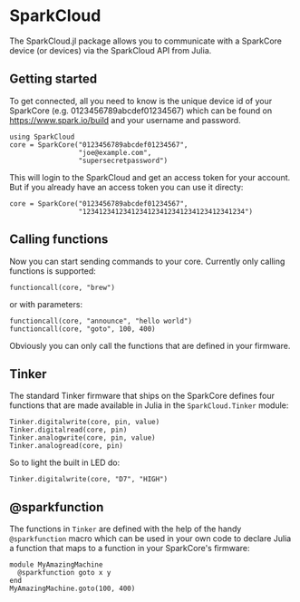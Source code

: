 # SparkCloud

The SparkCloud.jl package allows you to communicate with a SparkCore device (or devices) via the SparkCloud API from Julia.

## Getting started ##

To get connected, all you need to know is the unique device id of your SparkCore (e.g. 0123456789abcdef01234567) which can be found on https://www.spark.io/build and your username and password.

    using SparkCloud
    core = SparkCore("0123456789abcdef01234567",
                     "joe@example.com",
                     "supersecretpassword")

This will login to the SparkCloud and get an access token for your account. But if you already have an access token you can use it directy:

    core = SparkCore("0123456789abcdef01234567",
                     "1234123412341234123412341234123412341234")

## Calling functions ##

Now you can start sending commands to your core. Currently only calling functions is supported:

    functioncall(core, "brew")

or with parameters:

    functioncall(core, "announce", "hello world") 
    functioncall(core, "goto", 100, 400) 

Obviously you can only call the functions that are defined in your firmware.

## Tinker ##

The standard Tinker firmware that ships on the SparkCore defines four functions that are made available in Julia in the `SparkCloud.Tinker` module: 

    Tinker.digitalwrite(core, pin, value)
    Tinker.digitalread(core, pin)
    Tinker.analogwrite(core, pin, value)
    Tinker.analogread(core, pin)

So to light the built in LED do:

    Tinker.digitalwrite(core, "D7", "HIGH")

## @sparkfunction ##

The functions in `Tinker` are defined with the help of the handy `@sparkfunction` macro which can be used in your own code to declare Julia a function that maps to a function in your SparkCore's firmware:

    module MyAmazingMachine
      @sparkfunction goto x y
    end
    MyAmazingMachine.goto(100, 400)


